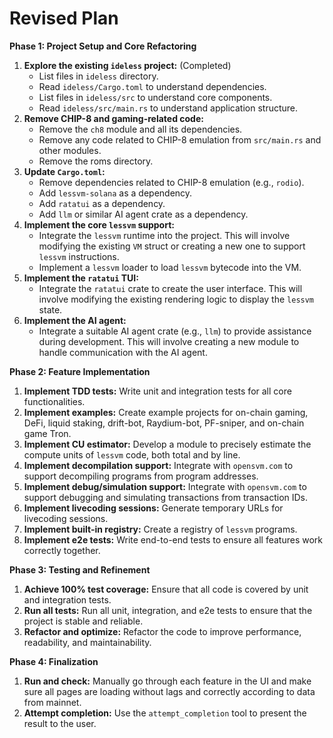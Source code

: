 # Revised Plan

**Phase 1: Project Setup and Core Refactoring**

1.  **Explore the existing `ideless` project:** (Completed)
    *   List files in `ideless` directory.
    *   Read `ideless/Cargo.toml` to understand dependencies.
    *   List files in `ideless/src` to understand core components.
    *   Read `ideless/src/main.rs` to understand application structure.
2.  **Remove CHIP-8 and gaming-related code:**
    *   Remove the `ch8` module and all its dependencies.
    *   Remove any code related to CHIP-8 emulation from `src/main.rs` and other modules.
    *   Remove the roms directory.
3.  **Update `Cargo.toml`:**
    *   Remove dependencies related to CHIP-8 emulation (e.g., `rodio`).
    *   Add `lessvm-solana` as a dependency.
    *   Add `ratatui` as a dependency.
    *   Add `llm` or similar AI agent crate as a dependency.
4.  **Implement the core `lessvm` support:**
    *   Integrate the `lessvm` runtime into the project. This will involve modifying the existing `VM` struct or creating a new one to support `lessvm` instructions.
    *   Implement a `lessvm` loader to load `lessvm` bytecode into the VM.
5.  **Implement the `ratatui` TUI:**
    *   Integrate the `ratatui` crate to create the user interface. This will involve modifying the existing rendering logic to display the `lessvm` state.
6.  **Implement the AI agent:**
    *   Integrate a suitable AI agent crate (e.g., `llm`) to provide assistance during development. This will involve creating a new module to handle communication with the AI agent.

**Phase 2: Feature Implementation**

1.  **Implement TDD tests:** Write unit and integration tests for all core functionalities.
2.  **Implement examples:** Create example projects for on-chain gaming, DeFi, liquid staking, drift-bot, Raydium-bot, PF-sniper, and on-chain game Tron.
3.  **Implement CU estimator:** Develop a module to precisely estimate the compute units of `lessvm` code, both total and by line.
4.  **Implement decompilation support:** Integrate with `opensvm.com` to support decompiling programs from program addresses.
5.  **Implement debug/simulation support:** Integrate with `opensvm.com` to support debugging and simulating transactions from transaction IDs.
6.  **Implement livecoding sessions:** Generate temporary URLs for livecoding sessions.
7.  **Implement built-in registry:** Create a registry of `lessvm` programs.
8.  **Implement e2e tests:** Write end-to-end tests to ensure all features work correctly together.

**Phase 3: Testing and Refinement**

1.  **Achieve 100% test coverage:** Ensure that all code is covered by unit and integration tests.
2.  **Run all tests:** Run all unit, integration, and e2e tests to ensure that the project is stable and reliable.
3.  **Refactor and optimize:** Refactor the code to improve performance, readability, and maintainability.

**Phase 4: Finalization**

1.  **Run and check:** Manually go through each feature in the UI and make sure all pages are loading without lags and correctly according to data from mainnet.
2.  **Attempt completion:** Use the `attempt_completion` tool to present the result to the user.